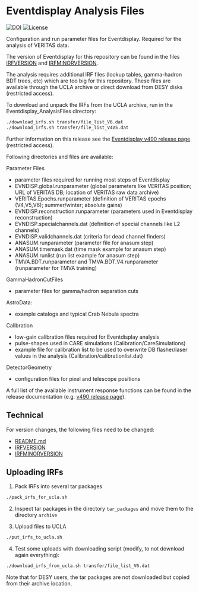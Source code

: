 # Eventdisplay Analysis Files

[![DOI](https://zenodo.org/badge/220767628.svg)](https://zenodo.org/doi/10.5281/zenodo.10616288)
[![License](https://img.shields.io/badge/License-BSD_3--Clause-blue.svg)](https://opensource.org/licenses/BSD-3-Clause)

Configuration and run parameter files for Eventdisplay. Required for the analysis of VERITAS data.

The version of Eventdisplay for this repository can be found in the files [IRFVERSION](IRFVERSION) and [IRFMINORVERSION](IRFMINORVERSION).

The analysis requires additional IRF files (lookup tables, gamma-hadron BDT trees, etc) which are too big for this repository. These files are available through the UCLA archive or direct download from DESY disks (restricted access).

To download and unpack the IRFs from the UCLA archive, run in the Eventdisplay_AnalysisFiles directory:

```bash
./download_irfs.sh transfer/file_list_V6.dat
./download_irfs.sh transfer/file_list_V4V5.dat
```

Further information on this release see the [Eventdisplay v490 release page](https://github.com/VERITAS-Observatory/EventDisplay_Release_v490/blob/main/README.md) (restricted access).

Following directories and files are available:

Parameter Files

- parameter files required for running most steps of Eventdisplay
- EVNDISP.global.runparameter (global parameters like VERITAS position; URL of VERITAS DB; location of VERITAS raw data archive)
- VERITAS.Epochs.runparameter (definition of VERITAS epochs (V4,V5,V6); summer/winter; absolute gains)
- EVNDISP.reconstruction.runparameter (parameters used in Eventdisplay reconstruction)
- EVNDISP.specialchannels.dat (definition of special channels like L2 channels)
- EVNDISP.validchannels.dat (criteria for dead channel finders)
- ANASUM.runparameter (parameter file for anasum step)
- ANASUM.timemask.dat (time mask example for anasum step)
- ANASUM.runlist (run list example for anasum step)
- TMVA.BDT.runparameter and TMVA.BDT.V4.runparameter (runparameter for TMVA training)

GammaHadronCutFiles

- parameter files for gamma/hadron separation cuts

AstroData:

- example catalogs and typical Crab Nebula spectra

Calibration

- low-gain calibration files required for Eventdisplay analysis
- pulse-shapes used in CARE simulations (Calibration/CareSimulations)
- example file for calibration list to be used to overwrite DB flasher/laser values in the analysis (Calibration/calibrationlist.dat)

DetectorGeometry

- configuration files for pixel and telescope positions

A full list of the available instrument response functions can be found in the release documentation (e.g. [v490 release page](https://github.com/VERITAS-Observatory/EventDisplay_Release_v490/blob/main/README.md)).

## Technical

For version changes, the following files need to be changed:

- [README.md](README.md)
- [IRFVERSION](IRFVERSION)
- [IRFMINORVERSION](IRFMINORVERSION)

## Uploading IRFs

1. Pack IRFs into several tar packages

```bash
./pack_irfs_for_ucla.sh
```

2. Inspect tar packages in the directory `tar_packages` and move them to the directory `archive`

3. Upload files to UCLA

```bash
./put_irfs_to_ucla.sh
```

4. Test some uploads with downloading script (modify, to not download again everything):
```bash
./download_irfs_from_ucla.sh transfer/file_list_V6.dat
```

Note that for DESY users, the tar packages are not downloaded but copied from their archive location.
